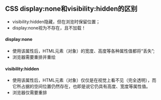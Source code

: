 ## CSS display:none和visibility:hidden的区别

* visibility:hidden隐藏，但在浏览时保留位置；
* display:none视为不存在，且不加载！

#### display:none

- 使用该属性后，HTML元素（对象）的宽度、高度等各种属性值都将“丢失”;
- 浏览器需要重排并重绘

#### visibility:hidden

- 使用该属性后，HTML元素（对象）仅仅是在视觉上看不见（完全透明），而它所占据的空间位置仍然存在，也即是说它仍具有高度、宽度等属性值。
- 浏览器仅需要重排